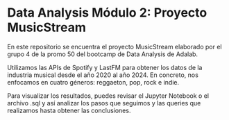 # Data Analysis Módulo 2: Proyecto MusicStream

En este repositorio se encuentra el proyecto MusicStream elaborado por el grupo 4 de la promo 50 del bootcamp de Data Analysis de Adalab.

Utilizamos las APIs de Spotify y LastFM para obtener los datos de la industria musical desde el año 2020 al año 2024. En concreto, nos enfocamos en cuatro géneros: reggaeton, pop, rock e indie. 

Para visualizar los resultados, puedes revisar el Jupyter Notebook o el archivo .sql y así analizar los pasos que seguimos y las queries que realizamos hasta obtener las conclusiones. 





